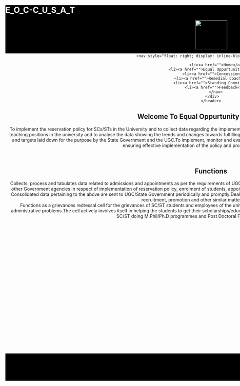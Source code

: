 <!DOCTYPE html>
<html>
<head>
	<title>EOC_CUSAT</title>
	<link rel="stylesheet" type="text/css">
	<meta charset="utf-8">
	<meta name="viewport" content="width=device-width, initial-scale=1">
    <link rel="stylesheet" href="https://maxcdn.bootstrapcdn.com/bootstrap/4.4.1/css/bootstrap.min.css">
	<script src="https://ajax.googleapis.com/ajax/libs/jquery/3.4.1/jquery.min.js"></script>
    <script src="https://maxcdn.bootstrapcdn.com/bootstrap/4.4.1/js/bootstrap.min.js"></script>

</head>
<body>
	<div class="wrapper">
	<header style="height:150px; width: 1283px;background-color: black;">
		<h1 style="font-size: 25px; text-align: left; color: white; ">E_O_C-C_U_S_A_T</h1>
		<img src="http://ugcsct.cusat.ac.in/images/cusat-university-logo.jpg" width="100" height="90">
		
        <nav style="float: right; display: inline-block; margin-top: -28px;">

			 <li><a href="">Home</a></li>
			 <li><a href="">Equal Oppurtunity Cell</a></li>
			 <li><a href="">Concession</a></li>
			 <li><a href="">Remedial Coaching</a></li>
			 <li><a href="">Standing Committee</a></li>
			 <li><a href="">Feedback</a></li>
		</nav>
		</div>	 
	</header>
<section style="width: 1283px; height:750px;">
	<h1>Welcome To Equal Oppurtunity Cell CUSAT..!</h1>
	<p> To implement the reservation policy for SCs/STs in the University and to collect data regarding the implementation of the policies in respect of admissions, appointments to teaching and non-teaching positions in the university and to analyse the data showing the trends and changes towards fulfilling the required quota.
    To take such follow up measures for achieving the objectives and targets laid down for the purpose by the State Government and the UGC.To implement, monitor and evaluate continuously the reservation policy in the university and plan measures for ensuring effective implementation of the policy and programme of the Government. </p>
    <img src="http://ugcsct.cusat.ac.in/images/img06.jpg" style="margin-left: 300px; ">
    <h2>Functions</h2>
    <p>
Collects, process and tabulates data related to admissions and appointments as per the requirements of UGC,Government and other agencies.Collects and submit detailed report to UGC and other Government agencies in respect of implementation of reservation policy, enrolment of students, appointment of teachers/non teaching staff, hostel accommodation, staff quarters etc.
<br>
Consolidated data pertaining to the above are sent to UGC/State Government periodically and promptly.Deal with representations received from SC/ST candidates regarding their admission, recruitment, promotion and other similar matters in the University.
<br>
Functions as a grievances redressal cell for the grievances of SC/ST students and employees of the university and render them necessary helps in solving their academic as well as administrative problems.The cell actively involves itself in helping the students to get their scholarships/educational concessions from State     Government, RajivGandhi National Fellowship for SC/ST doing M.Phil/Ph.D programmes and Post Doctoral Fellowship for SC/ST from UGC.</p>
</section>	
<footer style="width: 1283px; height: 85px; background-color: black;">
	
</footer>
</body>
</html>
